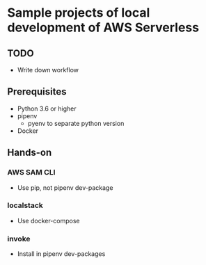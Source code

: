 # Sample projects of local development of AWS Serverless

## TODO

* Write down workflow

## Prerequisites

* Python 3.6 or higher
* pipenv
   * pyenv to separate python version
* Docker

## Hands-on

### AWS SAM CLI

* Use pip, not pipenv dev-package

### localstack

* Use docker-compose

### invoke

* Install in pipenv dev-packages
